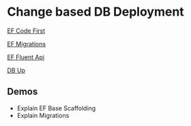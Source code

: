 # Change based DB Deployment

[EF Code First](https://docs.microsoft.com/en-us/ef/ef6/modeling/code-first/workflows/new-database)

[EF Migrations](https://docs.microsoft.com/en-us/ef/core/managing-schemas/migrations/?tabs=dotnet-core-cli)

[EF Fluent Api](https://www.learnentityframeworkcore.com/configuration/fluent-api)

[DB Up](https://dbup.readthedocs.io/en/latest/)

## Demos 

- Explain EF Base Scaffolding
- Explain Migrations